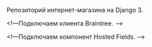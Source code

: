 Репозиторий интернет-магазина на Django 3.

<!—Подключаем клиента Braintree. -->
 <script src="https://js.braintreegateway.com/web/3.29.0/js/client.min.js"></script>
 <!—Подключаем компонент Hosted Fields. -->
 <script src="https://js.braintreegateway.com/web/3.29.0/js/hosted-
 fields.min.js"></script>
 <script>
 var form = document.querySelector('#payment');
 var submit = document.querySelector('input[type="submit"]');
 braintree.client.create({
 authorization: '{{ client_token }}'
 }, function (clientErr, clientInstance) {
 if (clientErr) {
 console.error(clientErr);
 return;
 }
 braintree.hostedFields.create({
 client: clientInstance,
 styles: {
 'input': {'font-size': '13px'},
 'input.invalid': {'color': 'red'},
 'input.valid': {'color': 'green'}
 },
 fields: {
 number: {selector: '#card-number'},
 cvv: {selector: '#cvv'},
 expirationDate: {selector: '#expiration-date'}
 }
 }, function (hostedFieldsErr, hostedFieldsInstance) {
 if (hostedFieldsErr) {
 console.error(hostedFieldsErr);
 return;
 }
 submit.removeAttribute('disabled');
 form.addEventListener('submit', function (event) {
 event.preventDefault();
 hostedFieldsInstance.tokenize(function (tokenizeErr, payload) {
 if (tokenizeErr) {
 console.error(tokenizeErr);
 return;
 }
 // Задаем значение поля для отправки токена на сервер.
 document.getElementById('nonce').value = payload.nonce;
 // Отправляем форму на сервер.
 document.getElementById('payment').submit();
 });
 }, false);
 });
 });
 </script>

